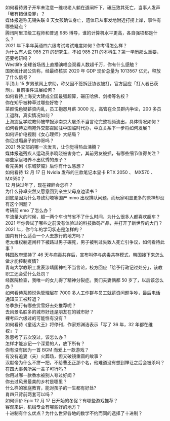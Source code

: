 如何看待男子开车未注意一维权老人躺在道闸杆下，碾压致其死亡，当事人发声「我有错但没罪」？  
媒体报道称无锡失联 8 天女孩确认身亡，遗体已从事发地附近打捞上岸，事件有哪些疑点？  
腾讯阿里顶级工程师和普通 985 博导，谁的计算机水平更高，各自强项都是什么？  
2021 年下半年英语四六级考试考试难度如何？你考得怎么样？  
为什么有人说 985 211 的研究生，不如 985 211 的本科生？第一学历那么重要，还要考研吗？  
Westlife 全球首场线上直播演唱会观看人数超千万，你有什么感触？  
国家统计局公告称，经最终核实 2020 年 GDP 现价总量为 1013567 亿元，释放了什么信号？  
平顶山 15 岁男孩网上求助，称父因不签拆迁协议被打，官方回应「打人者已获刑」，目前事件进展如何？  
如何看待上海交大建成全国最强超算，碾压哈佛、剑桥等名校？  
你在知乎被种草过哪些好物？  
茶颜悦色疑薪资内乱，员工抱怨月薪 3000 元，高管在全员群内争论，200 多员工退群，真实情况如何？  
上海震旦学院教师被举报涉南京大屠杀不当言论完整视频流出，具体情况如何？  
如何看待立陶宛外交部召回驻中国临时代办，中立关系下一步将如何发展？  
如何评价电视剧《女心理师》大结局？  
你见过塌鼻子的帅哥吗？  
2021 外交部的哪一次发言，让你觉得热血沸腾？  
媒体报道残疾人运动员李晓晓被害身亡，其前男友被抓，有哪些细节值得关注？  
哪些家庭培养不出优秀的孩子？  
看完美剧《东城梦魇》后你有什么感想？  
如何看待 12 月 17 日 Nvidia 发布的三款笔记本显卡 RTX 2050 、 MX570 、 MX550？  
12 月快过年了，现在裸辞会怎样？  
为什么孙卓突然又愿意回到亲生父母身边读书？  
到底是因为什么导致幻塔等国产 mmo 出现排队问题，而玩家明显更多的原神却没有这个问题？  
考研前 emo 了怎么办？  
车流量大的时候，超一两个车也节省不了什么时间，为什么很多人都喜欢超车？  
2021 年你尝试了哪些之前没有体验过的科技数码产品，并打开了新世界的大门？  
2021 年，你今年的学习状态是怎样的？  
国内有什么适合一个人去旅行的地方吗？  
老太维权躺道闸杆下被路过男子碾死，男子被判过失致人死亡引争议，如何看待此事？  
韩国政府坚持了 46 天与病毒共存后，宣布叫停与病毒共存模式，韩国接下来怎么做才能控制疫情?  
青岛大学教职工发表涉靖国神社不当言论，校方回应「给予行政记过处分」，该教职工还会受什么处罚？  
经医院检查，我唯一的女儿得了精神分裂症。我们夫妻俩都 50 岁了，以后该怎么办？  
如何看待茶颜悦色管理层在 7000 多人工作群与员工就薪资问题争吵，最后电话通知员工被辞退？  
冬季旅行有哪些赏雪好去处推荐呢？  
去风景名胜多的城市好还是朋友在的城市好？  
裸考四六级过的可能性有没有？  
如何看待《童话大王》将停刊，作家郑渊洁表示「写了 36 年，32 年都在维权」？  
雅思考了五次没过，该怎么办？  
怎样才能忘记一个深爱的人，放下所有？  
你有没有因为一首 BGM 而爱上一款游戏？  
有没有追妻（夫）火葬场，但又破镜重圆的故事？  
汉献帝为什么不拼一把，不给曹丕正那个名，他难道没有想到禅让之后会被杀吗？  
在四大事务所呆一辈子可行吗？  
你用过哪一款香水被别人夸过好闻？  
你去过风景最美的乡村是哪里？  
什么样的家庭教育，能对孩子的一生都有好处?  
肖四只背前两套可以吗？  
如何评价 Epic 12 月 17 日开始的冬促？有哪些游戏推荐？  
客观来讲，机械专业有哪些好的地方？  
十进制有什么优点？为什么世界各地的数学不约而同的选择了十进制？  
